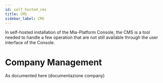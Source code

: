 ```yaml
---
id: self_hosted_cms
title: CMS
sidebar_label: CMS
---
```


In self-hosted installation of the Mia-Platform Console, the CMS is a tool needed to handle a few operation that are not still available through the user interface of the Console.

# Company Management

As documented here (documentazione company) 
